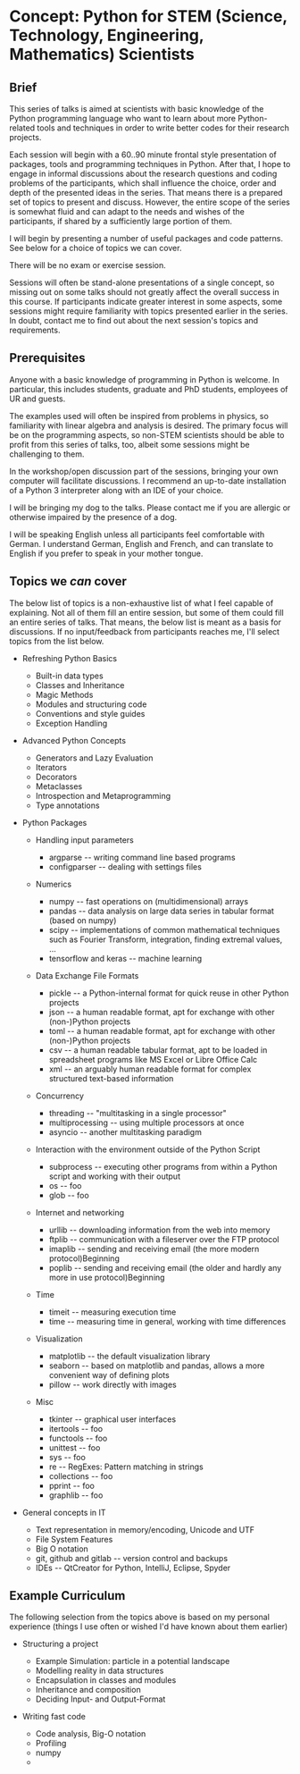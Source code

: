 # Concept: Python for STEM (Science, Technology, Engineering, Mathematics) Scientists
## Brief
This series of talks is aimed at scientists with basic knowledge of the Python programming language who want to learn about more Python-related tools and techniques in order to write better codes for their research projects.

Each session will begin with a 60..90 minute frontal style presentation of packages, tools and programming techniques in Python. After that, I hope to engage in informal discussions about the research questions and coding problems of the participants, which shall influence the choice, order and depth of the presented ideas in the series. That means there is a prepared set of topics to present and discuss. However, the entire scope of the series is somewhat fluid and can adapt to the needs and wishes of the participants, if shared by a sufficiently large portion of them.

I will begin by presenting a number of useful packages and code patterns. See below for a choice of topics we can cover.

There will be no exam or exercise session.

Sessions will often be stand-alone presentations of a single concept, so missing out on some talks should not greatly affect the overall success in this course. If participants indicate greater interest in some aspects, some sessions might require familiarity with topics presented earlier in the series. In doubt, contact me to find out about the next session's topics and requirements.


## Prerequisites
Anyone with a basic knowledge of programming in Python is welcome. In particular, this includes students, graduate and PhD students, employees of UR and guests.

The examples used will often be inspired from problems in physics, so familiarity with linear algebra and analysis is desired. The primary focus will be on the programming aspects, so non-STEM scientists should be able to profit from this series of talks, too, albeit some sessions might be challenging to them.

In the workshop/open discussion part of the sessions, bringing your own computer will facilitate discussions. I recommend an up-to-date installation of a Python 3 interpreter along with an IDE of your choice.

I will be bringing my dog to the talks. Please contact me if you are allergic or otherwise impaired by the presence of a dog.

I will be speaking English unless all participants feel comfortable with German. I understand German, English and French, and can translate to English if you prefer to speak in your mother tongue.


## Topics we *can* cover
The below list of topics is a non-exhaustive list of what I feel capable of explaining. Not all of them fill an entire session, but some of them could fill an entire series of talks. That means, the below list is meant as a basis for discussions. If no input/feedback from participants reaches me, I'll select topics from the list below.

* Refreshing Python Basics
    + Built-in data types
    + Classes and Inheritance
    + Magic Methods
    + Modules and structuring code
    + Conventions and style guides
    + Exception Handling

* Advanced Python Concepts
    + Generators and Lazy Evaluation
    + Iterators
    + Decorators
    + Metaclasses
    + Introspection and Metaprogramming
    + Type annotations

* Python Packages
    + Handling input parameters
        - argparse -- writing command line based programs
        - configparser -- dealing with settings files

    + Numerics
        - numpy -- fast operations on (multidimensional) arrays
        - pandas -- data analysis on large data series in tabular format (based on numpy)
        - scipy -- implementations of common mathematical techniques such as Fourier Transform, integration, finding extremal values, ...
        - tensorflow and keras -- machine learning

    + Data Exchange File Formats
        - pickle -- a Python-internal format for quick reuse in other Python projects
        - json -- a human readable format, apt for exchange with other (non-)Python projects
        - toml -- a human readable format, apt for exchange with other (non-)Python projects
        - csv -- a human readable tabular format, apt to be loaded in spreadsheet programs like MS Excel or Libre Office Calc
        - xml -- an arguably human readable format for complex structured text-based information

    + Concurrency
        - threading -- "multitasking in a single processor"
        - multiprocessing -- using multiple processors at once
        - asyncio -- another multitasking paradigm

    + Interaction with the environment outside of the Python Script
        - subprocess -- executing other programs from within a Python script and working with their output
        - os -- foo
        - glob -- foo

    + Internet and networking
        - urllib -- downloading information from the web into memory
        - ftplib -- communication with a fileserver over the FTP protocol
        - imaplib -- sending and receiving email (the more modern protocol)Beginning
        - poplib -- sending and receiving email (the older and hardly any more in use protocol)Beginning

    + Time
        - timeit -- measuring execution time
        - time -- measuring time in general, working with time differences

    + Visualization
        - matplotlib -- the default visualization library
        - seaborn -- based on matplotlib and pandas, allows a more convenient way of defining plots
        - pillow -- work directly with images

    + Misc
        - tkinter -- graphical user interfaces
        - itertools -- foo
        - functools -- foo
        - unittest -- foo
        - sys -- foo
        - re -- RegExes: Pattern matching in strings
        - collections -- foo
        - pprint -- foo
        - graphlib -- foo

* General concepts in IT
    + Text representation in memory/encoding, Unicode and UTF
    + File System Features
    + Big O notation
    + git, github and gitlab -- version control and backups
    + IDEs -- QtCreator for Python, IntelliJ, Eclipse, Spyder


## Example Curriculum
The following selection from the topics above is based on my personal experience (things I use often or wished I'd have known about them earlier)

* Structuring a project
    - Example Simulation: particle in a potential landscape
    - Modelling reality in data structures
    - Encapsulation in classes and modules
    - Inheritance and composition
    - Deciding Input- and Output-Format

* Writing fast code
    - Code analysis, Big-O notation
    - Profiling
    - numpy
    -
